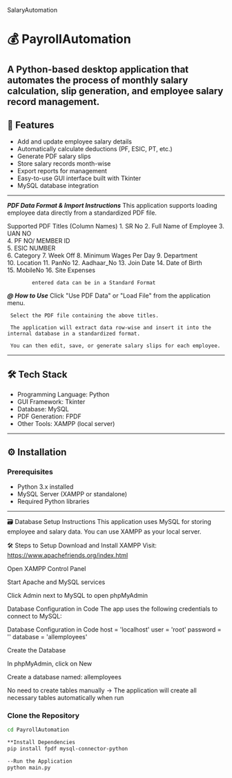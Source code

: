SalaryAutomation

# 💰 PayrollAutomation

A Python-based desktop application that automates the process of monthly salary calculation, slip generation, and employee salary record management.
----

## 📌 Features
- Add and update employee salary details
- Automatically calculate deductions (PF, ESIC, PT, etc.)
- Generate PDF salary slips
- Store salary records month-wise
- Export reports for management
- Easy-to-use GUI interface built with Tkinter
- MySQL database integration
----

*****PDF Data Format & Import Instructions*****
This application supports loading employee data directly from a standardized PDF file.

 Supported PDF Titles (Column Names)
           1. SR No
           2. Full Name of Employee
           3. UAN NO	
           4. PF NO/ MEMBER ID	
           5. ESIC NUMBER	
           6. Category
           7. Week Off
           8. Minimum Wages Per Day	
           9. Department	
           10. Location
           11. PanNo
           12. Aadhaar_No
           13. Join Date
           14. Date of Birth	
           15. MobileNo
           16. Site Expenses

           
            entered data can be in a Standard Format
*****@ How to Use*****
     Click "Use PDF Data" or "Load File" from the application menu.

     Select the PDF file containing the above titles.

     The application will extract data row-wise and insert it into the internal database in a standardized format.

     You can then edit, save, or generate salary slips for each employee.
-----

## 🛠️ Tech Stack
- Programming Language: Python
- GUI Framework: Tkinter
- Database: MySQL
- PDF Generation: FPDF
- Other Tools: XAMPP (local server)
----

## ⚙️ Installation

### Prerequisites
- Python 3.x installed
- MySQL Server (XAMPP or standalone)
- Required Python libraries
----


🗃️ Database Setup Instructions
  This application uses MySQL for storing employee and salary data. You can use XAMPP as your local server.

🛠️ Steps to Setup
Download and Install XAMPP
Visit: https://www.apachefriends.org/index.html

Open XAMPP Control Panel

Start Apache and MySQL services

Click Admin next to MySQL to open phpMyAdmin

Database Configuration in Code
The app uses the following credentials to connect to MySQL:

Database Configuration in Code
     host = 'localhost'
     user = 'root'
     password = ''
     database = 'allemployees'
     
Create the Database

In phpMyAdmin, click on New

Create a database named: allemployees

No need to create tables manually
→ The application will create all necessary tables automatically when run

 ### Clone the Repository
```bash
cd PayrollAutomation

**Install Dependencies
pip install fpdf mysql-connector-python

--Run the Application
python main.py

  
  
